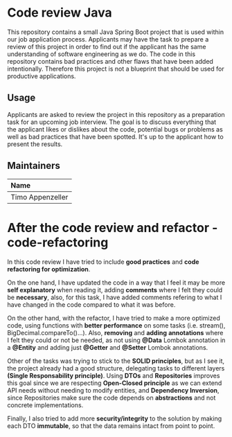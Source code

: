 # Code review Java
This repository contains a small Java Spring Boot project that is used within our job application process.
Applicants may have the task to prepare a review of this project in order to find out if the applicant has the same understanding of software engineering as we do.
The code in this repository contains bad practices and other flaws that have been added intentionally. Therefore this project is not a blueprint that should be used for productive applications.

## Usage
Applicants are asked to review the project in this repository as a preparation task for an upcoming job interview. The goal is to discuss everything that the applicant likes or dislikes about the code, potential bugs or problems as well as bad practices that have been spotted. It's up to the applicant how to present the results.

## Maintainers
| Name              |
| :---------------- |
| Timo Appenzeller  |

# After the code review and refactor - code-refactoring
In this code review I have tried to include **good practices** and **code refactoring for optimization**.

On the one hand, I have updated the code in a way that I feel it may be more **self explanatory** when reading it, adding **comments** where I felt they could be **necessary**, also, for this task, I have added comments refering to what I have changed in the code compared to what it was before.

On the other hand, with the refactor, I have tried to make a more optimized code, using functions with **better performance** on some tasks (i.e. stream(), BigDecimal.compareTo()...). Also, **removing** and **adding** **annotations** where I felt they could or not be needed, as not using **@Data** Lombok annotation in a **@Entity** and adding just **@Getter** and **@Setter** Lombok annotations.

Other of the tasks was trying to stick to the **SOLID principles**, but as I see it, the project already had a good structure, delegating tasks to different layers **(Single Responsability principle)**. Using **DTOs** and **Repositories** improves this goal since we are respecting **Open-Closed principle** as we can extend API needs without needing to modify entities, and **Dependency Inversion**, since Repositories make sure the code depends on **abstractions** and not concrete implementations.

Finally, I also tried to add more **security/integrity** to the solution by making each DTO **immutable**, so that the data remains intact from point to point.
